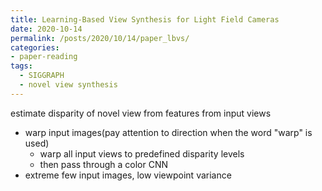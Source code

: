 ```yaml
---
title: Learning-Based View Synthesis for Light Field Cameras
date: 2020-10-14
permalink: /posts/2020/10/14/paper_lbvs/
categories:
- paper-reading
tags:
  - SIGGRAPH
  - novel view synthesis
---
```


estimate disparity of novel view from features from input views
- warp input images(pay attention to direction when the word "warp" is used)
  - warp all input views to predefined disparity levels
  - then pass through a color CNN
- extreme few input images, low viewpoint variance